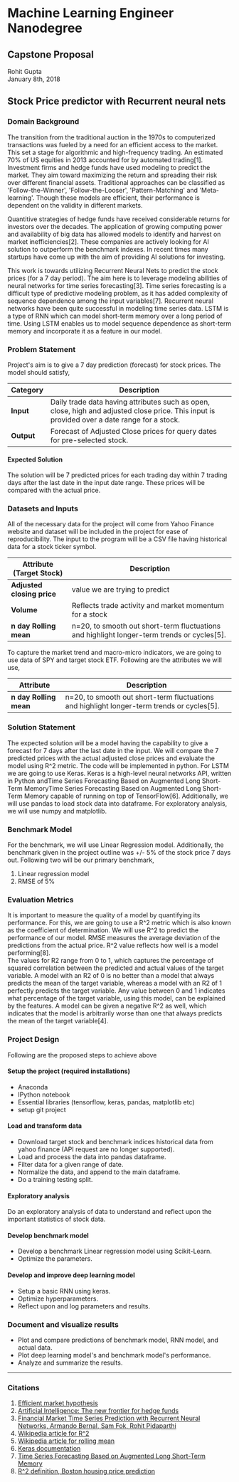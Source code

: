 # Machine Learning Engineer Nanodegree
## Capstone Proposal
Rohit Gupta  
January 8th, 2018

## Stock Price predictor with Recurrent neural nets

### Domain Background

The transition from the traditional auction in the 1970s to computerized transactions was fueled by a need for an efficient access to the market. This set a stage for algorithmic and high-frequency trading. An estimated 70% of US equities in 2013 accounted for by automated trading[1]. Investment firms and hedge funds have used modeling to predict the market. They aim toward maximizing the return and spreading their risk over different financial assets. Traditional approaches can be classified as 'Follow-the-Winner', 'Follow-the-Looser', 'Pattern-Matching' and 'Meta-learning'. Though these models are efficient, their performance is dependent on the validity in different markets.

Quantitive strategies of hedge funds have received considerable returns for investors over the decades. The application of growing computing power and availability of big data has allowed models to identify and harvest on market inefficiencies[2].  These companies are actively looking for AI solution to outperform the benchmark indexes. In recent times many startups have come up with the aim of providing AI solutions for investing.

This work is towards utilizing Recurrent Neural Nets to predict the stock prices (for a 7 day period). The aim here is to leverage modeling abilities of neural networks for time series forecasting[3]. Time series forecasting is a difficult type of predictive modeling problem, as it has added complexity of sequence dependence among the input variables[7]. Recurrent neural networks have been quite successful in modeling time series data. LSTM is a type of RNN which can model short-term memory over a long period of time. Using LSTM enables us to model sequence dependence as short-term memory and incorporate it as a feature in our model.

### Problem Statement
Project's aim is to give a 7 day prediction (forecast) for stock prices. The model should satisfy,


Category | Description
--- | --- 
**Input** | Daily trade data having attributes such as open, close, high and adjusted close price. This input is provided over a date range for a stock.
**Output** | Forecast of Adjusted Close prices for query dates for pre-selected stock.

#### Expected Solution
The solution will be 7 predicted prices for each trading day within 7 trading days after the last date in the input date range. These prices will be compared with the actual price.

### Datasets and Inputs
All of the necessary data for the project will come from Yahoo Finance website and dataset will be included in the project for ease of reproducibility. The input to the program will be a CSV file having historical data for a stock ticker symbol.

Attribute (**Target Stock**) | Description
--- | --- 
**Adjusted closing price** | value we are trying to predict
**Volume** | Reflects trade activity and market momentum for a stock
**n day Rolling mean** |  n=20, to smooth out short-term fluctuations and highlight longer-term trends or cycles[5]. 

To capture the market trend and macro-micro indicators, we are going to use data of SPY and target stock ETF. Following are the attributes we will use,

Attribute | Description
--- | --- 
**n day Rolling mean** |  n=20, to smooth out short-term fluctuations and highlight longer-term trends or cycles[5]. 

### Solution Statement
The expected solution will be a model having the capability to give a forecast for 7 days after the last date in the input. We will compare the 7 predicted prices with the actual adjusted close prices and evaluate the model using R^2 metric. The code will be implemented in python. For LSTM we are going to use Keras. Keras is a high-level neural networks API, written in Python andTime Series Forecasting Based on Augmented Long
Short-Term MemoryTime Series Forecasting Based on Augmented Long
Short-Term Memory capable of running on top of TensorFlow[6]. Additionally, we will use pandas to load stock data into dataframe. For exploratory analysis, we will use numpy and matplotlib.

### Benchmark Model
For the benchmark, we will use Linear Regression model. Additionally, the benchmark given in the project outline was +/- 5% of the stock price 7 days out. Following two will be our primary benchmark,
1. Linear regression model
2. RMSE of 5%

### Evaluation Metrics
It is important to measure the quality of a model by quantifying its performance. For this, we are going to use a R^2 metric which is also known as the coefficient of determination. We will use R^2 to predict the performance of our model. RMSE measures the average deviation of the predictions from the actual price. R^2 value reflects how well is a model performing[8].  
The values for R2 range from 0 to 1, which captures the percentage of squared correlation between the predicted and actual values of the target variable. A model with an R2 of 0 is no better than a model that always predicts the mean of the target variable, whereas a model with an R2 of 1 perfectly predicts the target variable. Any value between 0 and 1 indicates what percentage of the target variable, using this model, can be explained by the features. A model can be given a negative R^2 as well, which indicates that the model is arbitrarily worse than one that always predicts the mean of the target variable[4].


### Project Design
Following are the proposed steps to achieve above
#### Setup the project (required installations)
* Anaconda  
* IPython notebook  
* Essential libraries (tensorflow, keras, pandas, matplotlib etc)  
* setup git project  

#### Load and transform data
* Download target stock and benchmark indices historical data from yahoo finance (API request are no longer supported).
* Load and process the data into pandas dataframe.
* Filter data for a given range of date.
* Normalize the data, and append to the main dataframe.
* Do a training testing split.

#### Exploratory analysis
Do an exploratory analysis of data to understand and reflect upon the important statistics of stock data.

#### Develop benchmark model
* Develop a benchmark Linear regression model using Scikit-Learn.
* Optimize the parameters.

#### Develop and improve deep learning model
* Setup a basic RNN using keras.
* Optimize hyperparameters.
* Reflect upon and log parameters and results.

### Document and visualize results
* Plot and compare predictions of benchmark model, RNN model, and actual data.
* Plot deep learning model's and benchmark model's performance.
* Analyze and summarize the results.

-----------

### Citations
1. [Efficient market hypothesis](https://en.wikipedia.org/wiki/Stock_market_prediction)
2. [Artificial Intelligence: The new frontier for hedge funds ](http://www.eurekahedge.com/Research/News/1614/Artificial-Intelligence-AI-Hedge-Fund-Index-Strategy-Profile)
3. [Financial Market Time Series Prediction with Recurrent Neural
Networks, Armando Bernal, Sam Fok, Rohit Pidaparthi](http://cs229.stanford.edu/proj2012/BernalFokPidaparthi-FinancialMarketTimeSeriesPredictionwithRecurrentNeural.pdf)
4. [Wikipedia article for R^2](https://en.wikipedia.org/wiki/Coefficient_of_determination )
5. [Wikipedia article for rolling mean](https://en.wikipedia.org/wiki/Moving_average)
6. [Keras documentation](https://keras.io/)
7. [Time Series Forecasting Based on Augmented Long Short-Term Memory](https://arxiv.org/pdf/1707.00666.pdf)
8. [R^2 definition, Boston housing price prediction](https://github.com/udacity/machine-learning/issues/275)